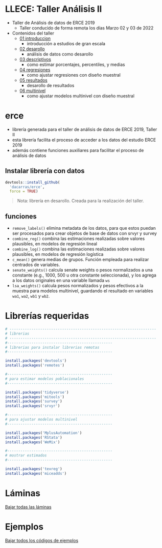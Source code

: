 
# LLECE: Taller Análisis II

-   Taller de Análisis de datos de ERCE 2019
    -   Taller conducido de forma remota los días Marzo 02 y 03 de 2022
-   Contenidos del taller
    -   [01
        introduccion](https://www.dropbox.com/s/8cstd0drcj4lnhz/01_introduccion.pdf?dl=1)
        -   introducción a estudios de gran escala
    -   [02
        desarollo](https://www.dropbox.com/s/h0mwvuqyauflgb7/02_desarollo.pdf?dl=1)
        -   análisis de datos como desarollo
    -   [03
        descriptivos](https://www.dropbox.com/s/2g4pwxl178605xl/03_descriptivos.pdf?dl=1)
        -   como estimar porcentajes, percentiles, y medias
    -   [04
        regresiones](https://www.dropbox.com/s/2bkue9vox99jfws/04_regresiones.pdf?dl=1)
        -   como ajustar regresiones con diseño muestral
    -   [05
        resultados](https://www.dropbox.com/s/rz52cklx9f8lsyu/05_resultados.pdf?dl=1)
        -   desarollo de resultados
    -   [06
        multinivel](https://www.dropbox.com/s/gtgqutfv97n8w0e/06_multinivel.pdf?dl=1)
        -   como ajustar modelos multinivel con diseño muestral

# erce

-   librería generada para el taller de análisis de datos de ERCE 2019,
    Taller II
-   esta librería facilita el proceso de acceder a los datos del estudio
    ERCE 2019
-   además contiene funciones auxiliares para facilitar el proceso de
    análisis de datos

## Instalar librería con datos

``` r
devtools::install_github(
  'dacarras/erce',
  force = TRUE)
```

> Nota: librería en desarollo. Creada para la realización del taller.

## funciones

-   `remove_labels()` elimina metadata de los datos, para que estos
    puedan ser procesados para crear objetos de base de datos con srvyr
    y survey
-   `combine_reg()` combina las estimaciones realizadas sobre valores
    plausibles, en modelos de regresión lineal
-   `combine_log()` combina las estimaciones realizadas sobre valores
    plausibles, en modelos de regresión logística
-   `c_mean()` genera medias de grupos. Función empleada para realizar
    centrados de variables.
-   `senate_weights()` calcula senate weights o pesos normalizados a una
    constante (e.g., 1000, 500 u otra constante seleccionada), y los
    agrega a los datos originales en una variable llamada `ws`
-   `lsa_weights()` calcula pesos normalizados y pesos efectivos a la
    muestra para modelos multinivel, guardando el resultado en variables
    `wa1`, `wa2`, `wb1` y `wb2`.

# Librerías requeridas

``` r
# -------------------------------------------------------------------
# librerias
# -------------------------------------------------------------------
#------------------------------------------------
# librerias para instalar librerias remotas
#------------------------------------------------

install.packages('devtools')
install.packages('remotes')

#------------------------------------------------
# para estimar modelos poblacionales
#------------------------------------------------

install.packages('tidyverse')
install.packages('mitools')
install.packages('survey')
install.packages('srvyr')

#------------------------------------------------
# para ajustar modelos multinivel
#------------------------------------------------

install.packages('MplusAutomation')
install.packages('RStata')
install.packages('WeMix')

#------------------------------------------------
# mostrar estimados
#------------------------------------------------

install.packages('texreg')
install.packages('miceadds')
```

# Láminas

[Bajar todas las
láminas](https://www.dropbox.com/sh/cvhydi7akjhrct9/AADTyDIAd9DXjQe9HQvpb6kPa?dl=1)

# Ejemplos

[Bajar todos los códigos de
ejemplos](https://www.dropbox.com/sh/6nfjtrorh2hm0ot/AACdjXLYqih518Hrohhc8dUHa?dl=1)
